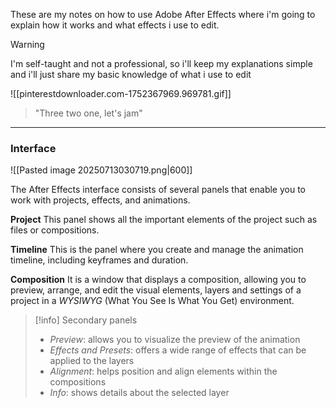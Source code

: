 These are my notes on how to use Adobe After Effects where i'm going to explain how it works and what effects i use to edit.

>[!warning]
>I'm self-taught and not a professional, so i'll keep my explanations simple and i'll just share my basic knowledge of what i use to edit

![[pinterestdownloader.com-1752367969.969781.gif]]

>"Three two one, let's jam"

---
### Interface

![[Pasted image 20250713030719.png|600]]

The After Effects interface consists of several panels that enable you to work with projects, effects, and animations.

**Project**
This panel shows all the important elements of the project such as files or compositions.

**Timeline**
This is the panel where you create and manage the animation timeline, including keyframes and duration.

**Composition**
It is a window that displays a composition, allowing you to preview, arrange, and edit the visual elements, layers and settings of a project in a *WYSIWYG* (What You See Is What You Get) environment.

>[!info] Secondary panels
>- *Preview*: allows you to visualize the preview of the animation
>- *Effects and Presets*: offers a wide range of effects that can be applied to the layers
>- *Alignment*: helps position and align elements within the compositions
>- *Info*: shows details about the selected layer

